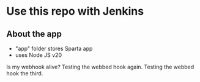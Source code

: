 # Use this repo with Jenkins

## About the app
- "app" folder stores Sparta app
- uses Node JS v20

Is my webhook alive?
Testing the webbed hook again. 
Testing the webbed hook the third.

